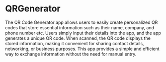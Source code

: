 # QRGenerator
The QR Code Generator app allows users to easily create personalized QR codes that store essential information such as their name, company, and phone number etc.
Users simply input their details into the app, and the app generates a unique QR code. When scanned, the QR code displays the stored information, making it convenient for sharing contact details, networking, or business purposes. This app provides a simple and efficient way to exchange information without the need for manual entry.
